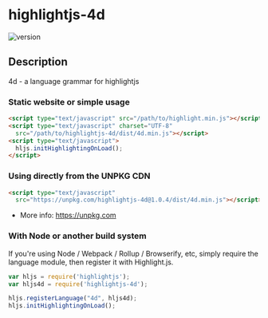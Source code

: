 # highlightjs-4d

![version](https://badgen.net/npm/v/highlightjs-4d)

## Description

4d - a language grammar for highlightjs

### Static website or simple usage

```html
<script type="text/javascript" src="/path/to/highlight.min.js"></script>
<script type="text/javascript" charset="UTF-8"
  src="/path/to/highlightjs-4d/dist/4d.min.js"></script>
<script type="text/javascript">
  hljs.initHighlightingOnLoad();
</script>
```

### Using directly from the UNPKG CDN

```html
<script type="text/javascript"
  src="https://unpkg.com/highlightjs-4d@1.0.4/dist/4d.min.js"></script>
```

- More info: <https://unpkg.com>

### With Node or another build system

If you're using Node / Webpack / Rollup / Browserify, etc, simply require the language module, then register it with Highlight.js.

```javascript
var hljs = require('highlightjs');
var hljs4d = require('highlightjs-4d');

hljs.registerLanguage("4d", hljs4d);
hljs.initHighlightingOnLoad();
```
